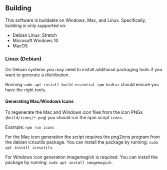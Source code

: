 
## Building
This software is buildable on Windows, Mac, and Linux. Specifically, building is only supported on:
- Debian Linux: Stretch
- Microsoft Windows 10
- MacOS

### Linux (Debian)
On Debian systems you may need to install additional packaging tools if you want to generate a distribution.

Running ```sudo apt install build-essential rpm bsdtar``` should ensure you have the right tools.

#### Generating Mac/Windows Icons
To regenerate the Mac and Windows icon files from the icon PNGs (```build/icons/*.png```) you should run the npm script ```icons```.

Example: ```npm run icons```

For the Mac icon generation the script requires the png2icns program from the debian icnsutils package. 
You can install the package by running: ```sudo apt install icnsutils```.

For Windows icon generation imagemagick is required.
You can install the package by running: ```sudo apt install imagemagick```.
